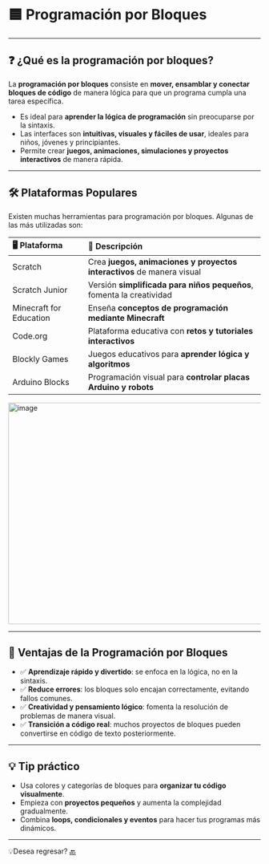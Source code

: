 # 🟦 Programación por Bloques

---

## ❓ ¿Qué es la programación por bloques?
La **programación por bloques** consiste en **mover, ensamblar y conectar bloques de código** de manera lógica para que un programa cumpla una tarea específica.  
- Es ideal para **aprender la lógica de programación** sin preocuparse por la sintaxis.  
- Las interfaces son **intuitivas, visuales y fáciles de usar**, ideales para niños, jóvenes y principiantes.  
- Permite crear **juegos, animaciones, simulaciones y proyectos interactivos** de manera rápida.

---

## 🛠️ Plataformas Populares
Existen muchas herramientas para programación por bloques. Algunas de las más utilizadas son:

| 🖥️ Plataforma | 🔹 Descripción |
|:---------------|:---------------|
| Scratch | Crea **juegos, animaciones y proyectos interactivos** de manera visual |
| Scratch Junior | Versión **simplificada para niños pequeños**, fomenta la creatividad |
| Minecraft for Education | Enseña **conceptos de programación mediante Minecraft** |
| Code.org | Plataforma educativa con **retos y tutoriales interactivos** |
| Blockly Games | Juegos educativos para **aprender lógica y algoritmos** |
| Arduino Blocks | Programación visual para **controlar placas Arduino y robots** |

<img width="589" height="442" alt="image" src="https://github.com/user-attachments/assets/ac00c48e-ea8b-4f27-a68b-8c4a1b257230" />


---

## 🌟 Ventajas de la Programación por Bloques
- ✅ **Aprendizaje rápido y divertido**: se enfoca en la lógica, no en la sintaxis.  
- ✅ **Reduce errores**: los bloques solo encajan correctamente, evitando fallos comunes.  
- ✅ **Creatividad y pensamiento lógico**: fomenta la resolución de problemas de manera visual.  
- ✅ **Transición a código real**: muchos proyectos de bloques pueden convertirse en código de texto posteriormente.  

---

## 💡 Tip práctico
- Usa colores y categorías de bloques para **organizar tu código visualmente**.  
- Empieza con **proyectos pequeños** y aumenta la complejidad gradualmente.  
- Combina **loops, condicionales y eventos** para hacer tus programas más dinámicos.  

---
💡Desea regresar? [🔙](Unidad1.md)
